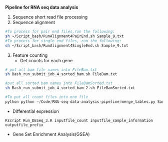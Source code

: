 **Pipeline for RNA seq data analysis**

1. Sequence short read file processing
2. Sequence alignment

```bash
#To process for pair end files,run the following:
sh ~/Script_bash/RunAlignment4PairEnd.sh Sample_9.txt
#To process for single end files, run the following:
sh ~/Script_bash/RunAlignment4SingleEnd.sh Sample_9.txt  
```

3. Feature counting
   * Get counts for each gene
```bash
# put all bam file names into FileBam.txt
sh Bash_run_submit_job_4_sorted_bam.sh FileBam.txt

#put all sorted bam names into FileBamSorted.txt 
sh Bash_run_submit_job_4_sorted_bam_2.sh FileBamSorted.txt
```

```python
#To put all count files into one file
python python ~/Code/RNA-seq-data-analysis-pipeline/merge_tables.py Sample_10_raw_count.txt Output_count_samples10.txt

```

   * Differential expression
  
```Rscript 
Rscript Run_DESeq_3.R inputfile_count inputfile_sample_information outputfile_prefix
```
   * Gene Set Enrichment Analysis(GSEA)
